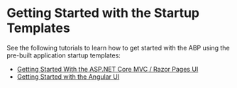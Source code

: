 # Getting Started with the Startup Templates

See the following tutorials to learn how to get started with the ABP using the pre-built application startup templates:

* [Getting Started With the ASP.NET Core MVC / Razor Pages UI](getting-started?UI=MVC&DB=EF&Tiered=No)
* [Getting Started with the Angular UI](getting-started?UI=NG&DB=EF&Tiered=No)

<!-- TODO: this document has been moved, it should be deleted in the future. -->